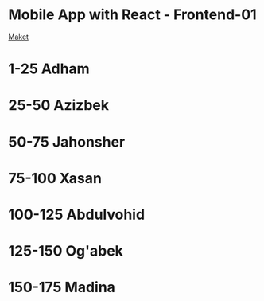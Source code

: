 # Mobile App with React - Frontend-01
<a href="https://www.figma.com/file/PYxKE43COXGOtyVP7QT9nG/Mobile-and-Web-UI-Kit-(190%2B)-(Community)?type=design&node-id=12-3365&mode=design&t=TveMycZmb3cTS9Qz-0">Maket</a>

<h1>1-25 Adham</h1>
<h1>25-50 Azizbek</h1>
<h1>50-75 Jahonsher</h1>
<h1>75-100 Xasan</h1>
<h1>100-125 Abdulvohid</h1>
<h1>125-150 Og'abek</h1>
<h1>150-175 Madina</h1>
